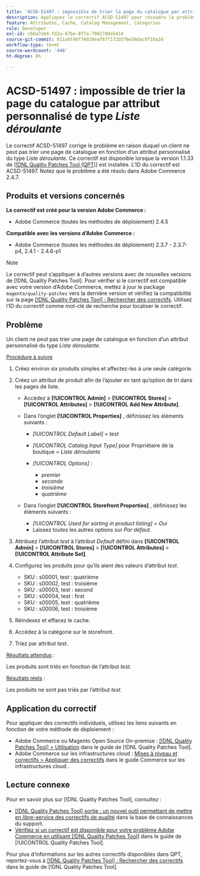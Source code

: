 ```yaml
---
title: 'ACSD-51497 : impossible de trier la page du catalogue par attribut personnalisé de type Liste déroulante'
description: Appliquez le correctif ACSD-51497 pour résoudre le problème d’Adobe Commerce en raison duquel un client ne peut pas trier une page de catalogue par attribut personnalisé de type Liste déroulante.
feature: Attributes, Cache, Catalog Management, Categories
role: Developer
exl-id: c66a7e04-fd2a-47be-8f7a-7982780a5414
source-git-commit: 011a6f46f76029eaf67f172b576e58dac9710a3d
workflow-type: tm+mt
source-wordcount: '448'
ht-degree: 0%

---
```


# ACSD-51497 : impossible de trier la page du catalogue par attribut personnalisé de type *Liste déroulante*

Le correctif ACSD-51497 corrige le problème en raison duquel un client ne peut pas trier une page de catalogue en fonction d’un attribut personnalisé du type *Liste déroulante*. Ce correctif est disponible lorsque la version 1.1.33 de [[!DNL Quality Patches Tool (QPT)]](https://experienceleague.adobe.com/en/docs/commerce-operations/tools/quality-patches-tool/quality-patches-tool-to-self-serve-quality-patches) est installée. L’ID du correctif est ACSD-51497. Notez que le problème a été résolu dans Adobe Commerce 2.4.7.

## Produits et versions concernés

**Le correctif est créé pour la version Adobe Commerce :**

* Adobe Commerce (toutes les méthodes de déploiement) 2.4.5

**Compatible avec les versions d’Adobe Commerce :**

* Adobe Commerce (toutes les méthodes de déploiement) 2.3.7 - 2.3.7-p4, 2.4.1 - 2.4.6-p1

>[!NOTE]
>
>Le correctif peut s’appliquer à d’autres versions avec de nouvelles versions de [!DNL Quality Patches Tool]. Pour vérifier si le correctif est compatible avec votre version d’Adobe Commerce, mettez à jour le package `magento/quality-patches` vers la dernière version et vérifiez la compatibilité sur la page [[!DNL Quality Patches Tool] : Rechercher des correctifs](https://experienceleague.adobe.com/tools/commerce-quality-patches/index.html). Utilisez l’ID du correctif comme mot-clé de recherche pour localiser le correctif.

## Problème

Un client ne peut pas trier une page de catalogue en fonction d’un attribut personnalisé du type *Liste déroulante*.

<u>Procédure à suivre</u>

1. Créez environ six produits simples et affectez-les à une seule catégorie.
1. Créez un attribut de produit afin de l’ajouter en tant qu’option de tri dans les pages de liste.

   * Accédez à **[!UICONTROL Admin]** > **[!UICONTROL Stores]** > **[!UICONTROL Attributes]** > **[!UICONTROL Add New Attribute]**.
   * Dans l’onglet **[!UICONTROL Properties]** , définissez les éléments suivants :

      * *[!UICONTROL Default Label]* = *test*
      * *[!UICONTROL Catalog Input Type]* pour Propriétaire de la boutique = *Liste déroulante*
      * *[!UICONTROL Options]* :

         * *premier*
         * *seconde*
         * *troisième*
         * *quatrième*

   * Dans l’onglet **[!UICONTROL Storefront Properties]** , définissez les éléments suivants :

      * *[!UICONTROL Used for sorting in product listing]* = *Oui*
      * Laissez toutes les autres options sur *Par défaut*.

1. Attribuez l’attribut *test* à l’attribut *Default* défini dans **[!UICONTROL Admin]** > **[!UICONTROL Stores]** > **[!UICONTROL Attributes]** > **[!UICONTROL Attribute Set]**.
1. Configurez les produits pour qu’ils aient des valeurs d’attribut *test*.

   * SKU : s00001, test : quatrième
   * SKU : s00002, test : troisième
   * SKU : s00003, test : second
   * SKU : s00004, test : first
   * SKU : s00005, test : quatrième
   * SKU : s00006, test : troisième

1. Réindexez et effacez le cache.
1. Accédez à la catégorie sur le storefront.
1. Triez par attribut *test*.

<u>Résultats attendus</u> :

Les produits sont triés en fonction de l’attribut *test*.

<u>Résultats réels</u> :

Les produits ne sont pas triés par l’attribut *test*.

## Application du correctif

Pour appliquer des correctifs individuels, utilisez les liens suivants en fonction de votre méthode de déploiement :

* Adobe Commerce ou Magento Open Source On-premise : [[!DNL Quality Patches Tool] > Utilisation](/help/tools/quality-patches-tool/usage.md) dans le guide de [!DNL Quality Patches Tool].
* Adobe Commerce sur les infrastructures cloud : [Mises à niveau et correctifs > Appliquer des correctifs](https://experienceleague.adobe.com/docs/commerce-cloud-service/user-guide/develop/upgrade/apply-patches.html) dans le guide Commerce sur les infrastructures cloud .

## Lecture connexe

Pour en savoir plus sur [!DNL Quality Patches Tool], consultez :

* [[!DNL Quality Patches Tool] sortie : un nouvel outil permettant de mettre en libre-service des correctifs de qualité](https://experienceleague.adobe.com/en/docs/commerce-operations/tools/quality-patches-tool/quality-patches-tool-to-self-serve-quality-patches) dans la base de connaissances du support.
* [Vérifiez si un correctif est disponible pour votre problème Adobe Commerce en utilisant [!DNL Quality Patches Tool]](/help/tools/quality-patches-tool/patches-available-in-qpt/check-patch-for-magento-issue-with-magento-quality-patches.md) dans le guide de [!UICONTROL Quality Patches Tool].


Pour plus d’informations sur les autres correctifs disponibles dans QPT, reportez-vous à [[!DNL Quality Patches Tool] : Rechercher des correctifs](https://experienceleague.adobe.com/tools/commerce-quality-patches/index.html) dans le guide de [!DNL Quality Patches Tool].
